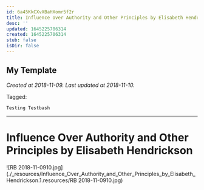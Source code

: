 ```yaml
---
id: 6a45KkCXvXBaHXomr5f2r
title: Influence over Authority and Other Principles by Elisabeth Hendrickson 1
desc: ''
updated: 1645225706314
created: 1645225706314
stub: false
isDir: false
---
```

My Template
---

_Created at 2018-11-09._
_Last updated at 2018-11-10._



Tagged: 
```
Testing Testbash
```


---

# Influence Over Authority and Other Principles by Elisabeth Hendrickson


![RB 2018-11-0910.jpg](./_resources/Influence_Over_Authority_and_Other_Principles_by_Elisabeth_Hendrickson.1.resources/RB 2018-11-0910.jpg)

